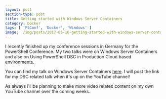 ```yaml
---
layout: post
section-type: post
title: Getting started with Windows Server Containers
category: Docker
tags: [ 'PSConf', 'Docker', 'Windows' ]
image:  /img/posts/2017-05-16-getting-started-with-windows-server-containers/flynn.jpg
---
```


I recently finished up my conference sessions in Germany for the PowerShell Conference.
My two talks were on Windows Server Containers and also on Using PowerShell DSC in Production Cloud based environments.

You can find my talk on Windows Server Containers [here](https://www.youtube.com/watch?v=uG04oLqKnnU).
I will post the link for my DSC related talk when it's up on the YouTube channel!

As always i'll be planning to make more video related content on my own YouTube channel over the coming weeks.
